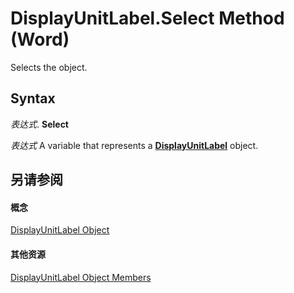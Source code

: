 
# DisplayUnitLabel.Select Method (Word)

Selects the object.


## Syntax

 _表达式_. **Select**

 _表达式_ A variable that represents a **[DisplayUnitLabel](9b028f6c-fd66-f767-f3d1-09de0fbdc148.md)** object.


## 另请参阅


#### 概念


[DisplayUnitLabel Object](9b028f6c-fd66-f767-f3d1-09de0fbdc148.md)
#### 其他资源


[DisplayUnitLabel Object Members](http://msdn.microsoft.com/library/6fd34a78-c1c8-f7ea-b104-cd674d0ff99f%28Office.15%29.aspx)